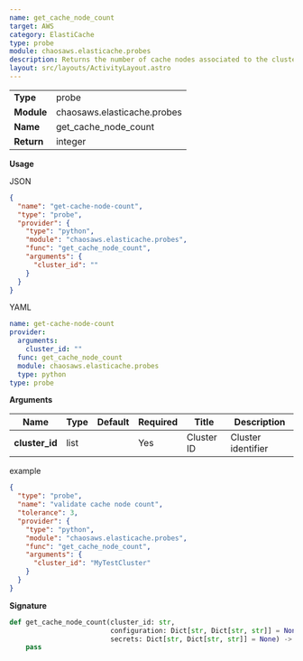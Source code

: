 ```yaml
---
name: get_cache_node_count
target: AWS
category: ElastiCache
type: probe
module: chaosaws.elasticache.probes
description: Returns the number of cache nodes associated to the cluster
layout: src/layouts/ActivityLayout.astro
---
```


|            |                             |
| ---------- | --------------------------- |
| **Type**   | probe                       |
| **Module** | chaosaws.elasticache.probes |
| **Name**   | get_cache_node_count        |
| **Return** | integer                     |

**Usage**

JSON

```json
{
  "name": "get-cache-node-count",
  "type": "probe",
  "provider": {
    "type": "python",
    "module": "chaosaws.elasticache.probes",
    "func": "get_cache_node_count",
    "arguments": {
      "cluster_id": ""
    }
  }
}
```

YAML

```yaml
name: get-cache-node-count
provider:
  arguments:
    cluster_id: ""
  func: get_cache_node_count
  module: chaosaws.elasticache.probes
  type: python
type: probe
```

**Arguments**

| Name           | Type | Default | Required | Title      | Description        |
| -------------- | ---- | ------- | -------- | ---------- | ------------------ |
| **cluster_id** | list |         | Yes      | Cluster ID | Cluster identifier |

example

```json
{
  "type": "probe",
  "name": "validate cache node count",
  "tolerance": 3,
  "provider": {
    "type": "python",
    "module": "chaosaws.elasticache.probes",
    "func": "get_cache_node_count",
    "arguments": {
      "cluster_id": "MyTestCluster"
    }
  }
}
```

**Signature**

```python
def get_cache_node_count(cluster_id: str,
                         configuration: Dict[str, Dict[str, str]] = None,
                         secrets: Dict[str, Dict[str, str]] = None) -> int:
    pass

```
